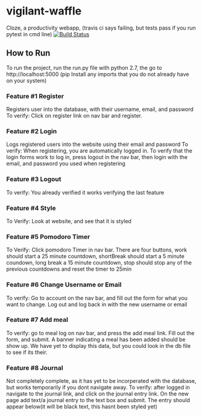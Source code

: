 # vigilant-waffle
Cloze, a productivity webapp, (travis ci says failing, but tests pass if you run pytest in cmd line)
[![Build Status](https://travis-ci.com/sjkchang/vigilant-waffle.svg?branch=master)](https://travis-ci.com/sjkchang/vigilant-waffle)
## How to Run
To run the project, run the run.py file with python 2.7, the go to http://localhost:5000 (pip Install any imports that you do not already have on your system)

### Feature #1 Register
Registers user into the database, with their username, email, and password
To verify: Click on register link on nav bar and register.
 
 ### Feature #2 Login
Logs registered users into the website using their email and password
To verify: When registering, you are automatically logged in. To verify that the login forms work to log in, press logout in the nav bar, then login with the email, and password you used when registering
  
### Feature #3 Logout
To verify: You already verified it works verifying the last feature

### Feature #4 Style
To Verify: Look at website, and see that it is styled

### Feature #5 Pomodoro Timer
To Verify: Click pomodoro Timer in nav bar. There are four buttons, work should start a 25 minute countdown, shortBreak should start a 5 minute coundown, long break a 15 minute countdown, stop should stop any of the previous countdowns and reset the timer to 25min

### Feature #6 Change Username or Email
To verify: Go to account on the nav bar, and fill out the form for what you want to change. Log out and log back in with the new username or email

### Feature #7 Add meal
To verify: go to meal log on nav bar, and press the add meal link. Fill out the form, and submit. A banner indicating a meal has been added should be show up. We have yet to display this data, but you could look in the db file to see if its their. 

### Feature #8 Journal
Not completely complete, as it has yet to be incorperated with the database, but works temporarily if you dont navigate away.
To verify: after logged in navigate to the journal link, and click on the journal entry link. On the new page add text/a journal entry to the text box and submit. The entry should appear below(it will be black text, this hasnt been styled yet)
